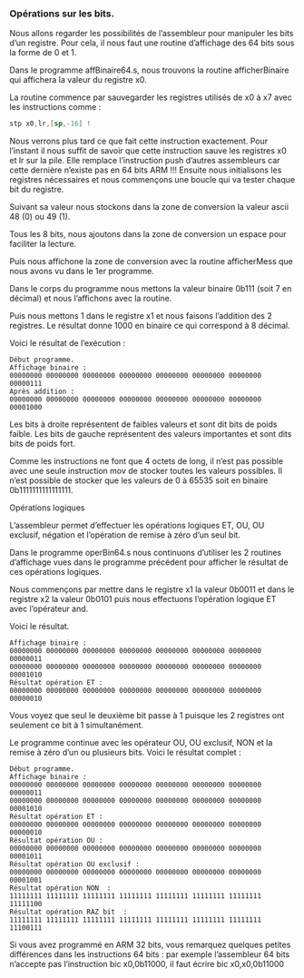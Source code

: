 ### Opérations sur les bits.

Nous allons regarder les possibilités de l’assembleur pour manipuler les bits d’un registre. Pour cela, il nous faut une routine d’affichage des 64 bits sous la forme de 0 et 1.

Dans le programme affBinaire64.s, nous trouvons la routine afficherBinaire qui affichera la valeur du registre x0.

La routine commence par sauvegarder les registres utilisés de x0 à x7 avec les instructions comme :
```asm
stp x0,lr,[sp,-16] ! 
```
Nous verrons plus tard ce que fait cette instruction exactement. Pour l’instant il nous suffit de savoir que cette instruction sauve les registres x0 et lr sur la pile. Elle remplace l’instruction push d’autres assembleurs car cette dernière n’existe pas en 64 bits ARM !!!
Ensuite nous initialisons les registres nécessaires et nous commençons une boucle qui va tester chaque bit du registre. 

Suivant sa valeur nous stockons dans la zone de conversion la valeur ascii 48 (0) ou 49 (1).

Tous les 8 bits, nous ajoutons dans la zone de conversion un espace pour faciliter la lecture.

Puis nous affichone la zone de conversion avec la routine afficherMess que nous avons vu dans le 1er programme.

Dans le corps du programme nous mettons la valeur binaire 0b111 (soit 7 en décimal) et nous l’affichons avec la routine.

Puis nous mettons 1 dans le registre x1 et nous faisons l’addition des 2 registres. Le résultat donne 1000 en binaire ce qui correspond à 8 décimal.

Voici le résultat de l’exécution :
```
Début programme.
Affichage binaire :
00000000 00000000 00000000 00000000 00000000 00000000 00000000 00000111
Après addition :
00000000 00000000 00000000 00000000 00000000 00000000 00000000 00001000
```
Les bits à droite représentent de faibles valeurs et sont dit bits de poids faible. Les bits de gauche représentent des valeurs importantes et sont dits bits de poids fort.

Comme les instructions ne font que 4 octets de long, il n’est pas possible avec une seule instruction mov de stocker toutes les valeurs possibles. Il n’est possible de stocker que les valeurs de 0 à 65535 soit en binaire 0b1111111111111111.

Opérations logiques 

L’assembleur permet d’effectuer les opérations logiques ET, OU, OU exclusif, négation et l’opération de remise à zéro d’un seul bit.

Dans le programme operBin64.s nous continuons d’utiliser les 2 routines d’affichage vues dans le programme précédent pour afficher le résultat de ces opérations logiques.

Nous commençons par mettre dans le registre x1 la valeur 0b0011 et dans le registre x2 la valeur 0b0101 puis nous effectuons l’opération logique ET avec l’opérateur and.

Voici le résultat.
```
Affichage binaire :
00000000 00000000 00000000 00000000 00000000 00000000 00000000 00000011
00000000 00000000 00000000 00000000 00000000 00000000 00000000 00001010
Résultat opération ET :
00000000 00000000 00000000 00000000 00000000 00000000 00000000 00000010
```
Vous voyez que seul le deuxième bit passe à 1 puisque les 2 registres ont seulement ce bit à 1 simultanément.

Le programme continue avec les opérateur OU, OU exclusif, NON et la remise à zéro d’un ou plusieurs bits.
Voici le résultat complet :
```
Début programme.
Affichage binaire : 
00000000 00000000 00000000 00000000 00000000 00000000 00000000 00000011
00000000 00000000 00000000 00000000 00000000 00000000 00000000 00001010
Résultat opération ET :
00000000 00000000 00000000 00000000 00000000 00000000 00000000 00000010
Résultat opération OU :
00000000 00000000 00000000 00000000 00000000 00000000 00000000 00001011
Résultat opération OU exclusif :
00000000 00000000 00000000 00000000 00000000 00000000 00000000 00001001
Résultat opération NON  :
11111111 11111111 11111111 11111111 11111111 11111111 11111111 11111100
Résultat opération RAZ bit  :
11111111 11111111 11111111 11111111 11111111 11111111 11111111 11100111
```
Si vous avez programmé en ARM 32 bits, vous remarquez quelques petites différences dans les instructions 64 bits : par exemple l’assembleur 64 bits n’accepte pas l’instruction bic x0,0b11000, il faut écrire bic x0,x0,0b11000
